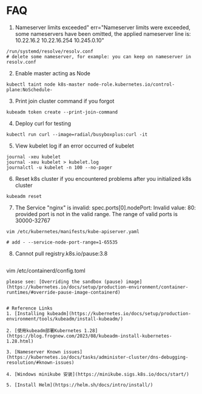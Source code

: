 # FAQ

1. Nameserver limits exceeded" err="Nameserver limits were exceeded, some nameservers have been omitted, the applied nameserver line is: 10.22.16.2 10.22.16.254 10.245.0.10"
```shell
/run/systemd/resolve/resolv.conf
# delete some nameserver, for example: you can keep on nameserver in resolv.conf
```

2. Enable master acting as Node
```shell
kubectl taint node k8s-master node-role.kubernetes.io/control-plane:NoSchedule-
```

3. Print join cluster command if you forgot 
```shell
kubeadm token create --print-join-command
```

4. Deploy curl for testing
```shell
kubectl run curl --image=radial/busyboxplus:curl -it
```

5. View kubelet log if an error occurred of kubelet
```shell
journal -xeu kubelet
journal -xeu kubelet > kubelet.log
journalctl -u kubelet -n 100 --no-pager
```

6. Reset k8s cluster if you encountered problems after you initialized k8s cluster
```shell
kubeadm reset
```

7.  The Service "nginx" is invalid: spec.ports[0].nodePort: Invalid value: 80: provided port is not in the valid range. The range of valid ports is 30000-32767
```shell
vim /etc/kubernetes/manifests/kube-apiserver.yaml

# add - --service-node-port-range=1-65535 
```

8. Cannot pull registry.k8s.io/pause:3.8
   ```shell
  vim /etc/containerd/config.toml
   ```
   please see: [Overriding the sandbox (pause) image](https://kubernetes.io/docs/setup/production-environment/container-runtimes/#override-pause-image-containerd)


# Reference Links
1. [Installing kubeadm](https://kubernetes.io/docs/setup/production-environment/tools/kubeadm/install-kubeadm/)

2. [使用kubeadm部署Kubernetes 1.28](https://blog.frognew.com/2023/08/kubeadm-install-kubernetes-1.28.html)

3. [Nameserver Known issues](https://kubernetes.io/docs/tasks/administer-cluster/dns-debugging-resolution/#known-issues)

4. [Windows minikube 安装](https://minikube.sigs.k8s.io/docs/start/)

5. [Install Helm](https://helm.sh/docs/intro/install/)
